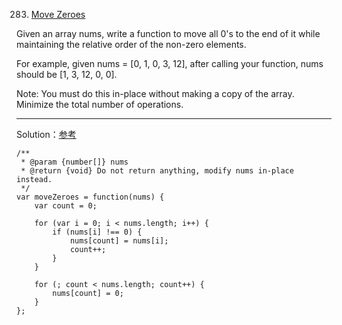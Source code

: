 283. [Move Zeroes](https://leetcode.com/problems/move-zeroes/)

Given an array nums, write a function to move all 0's to the end of it while maintaining the relative order of the non-zero elements.

For example, given nums = [0, 1, 0, 3, 12], after calling your function, nums should be [1, 3, 12, 0, 0].

Note:
You must do this in-place without making a copy of the array.
Minimize the total number of operations.

---
Solution：[参考](http://www.bubuko.com/infodetail-1104609.html)

    /**
     * @param {number[]} nums
     * @return {void} Do not return anything, modify nums in-place instead.
     */
    var moveZeroes = function(nums) {
        var count = 0;
        
        for (var i = 0; i < nums.length; i++) {
            if (nums[i] !== 0) {
                nums[count] = nums[i];
                count++;
            }
        }
        
        for (; count < nums.length; count++) {
            nums[count] = 0;
        }
    };